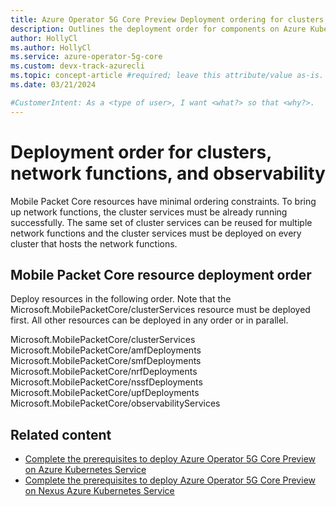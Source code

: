 ```yaml
---
title: Azure Operator 5G Core Preview Deployment ordering for clusters, network functions, and observability 
description: Outlines the deployment order for components on Azure Kubernetes Services or Nexus Azure Kubernetes Services
author: HollyCl
ms.author: HollyCl
ms.service: azure-operator-5g-core
ms.custom: devx-track-azurecli
ms.topic: concept-article #required; leave this attribute/value as-is.
ms.date: 03/21/2024

#CustomerIntent: As a <type of user>, I want <what?> so that <why?>.
---
```


# Deployment order for clusters, network functions, and observability 

Mobile Packet Core resources have minimal ordering constraints. To bring up network functions, the cluster services must be already running successfully. The same set of cluster services can be reused for multiple network functions and the cluster services must be deployed on every cluster that hosts the network functions.

## Mobile Packet Core resource deployment order

Deploy resources in the following order. Note that the Microsoft.MobilePacketCore/clusterServices resource must be deployed first. All other resources can be deployed in any order or in parallel.
  
Microsoft.MobilePacketCore/clusterServices 
Microsoft.MobilePacketCore/amfDeployments 
Microsoft.MobilePacketCore/smfDeployments 
Microsoft.MobilePacketCore/nrfDeployments 
Microsoft.MobilePacketCore/nssfDeployments 
Microsoft.MobilePacketCore/upfDeployments 
Microsoft.MobilePacketCore/observabilityServices 


## Related content

- [Complete the prerequisites to deploy Azure Operator 5G Core Preview on Azure Kubernetes Service](quickstart-complete-prerequisites-deploy-azure-kubernetes-service.md)
- [Complete the prerequisites to deploy Azure Operator 5G Core Preview on Nexus Azure Kubernetes Service](quickstart-complete-prerequisites-deploy-nexus-azure-kubernetes-service.md)
